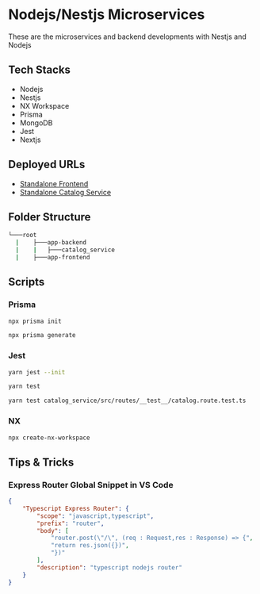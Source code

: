 # Nodejs/Nestjs Microservices

These are the microservices and backend developments with Nestjs and Nodejs

## Tech Stacks

- Nodejs
- Nestjs
- NX Workspace
- Prisma
- MongoDB
- Jest
- Nextjs

## Deployed URLs

- [Standalone Frontend](https://node-ms.vercel.app/)
- [Standalone Catalog Service](https://node-kafka-catalog.onrender.com/api/v1/catalog)

## Folder Structure

```bash
└───root
  |    ├───app-backend
  |    |   ├───catalog_service
  |    ├───app-frontend
```

## Scripts

### Prisma

```bash
npx prisma init
```

```bash
npx prisma generate
```

### Jest

```bash
yarn jest --init
```

```bash
yarn test
```

```bash
yarn test catalog_service/src/routes/__test__/catalog.route.test.ts
```

### NX

```bash
npx create-nx-workspace
```

## Tips & Tricks

### Express Router Global Snippet in VS Code

```json
{
	"Typescript Express Router": {
		"scope": "javascript,typescript",
		"prefix": "router",
		"body": [
			"router.post(\"/\", (req : Request,res : Response) => {",
			"return res.json({})",
			"})"
		],
		"description": "typescript nodejs router"
	}
}
```
